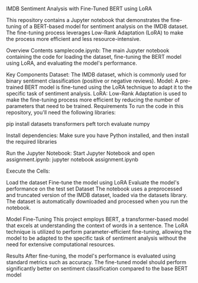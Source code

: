 IMDB Sentiment Analysis with Fine-Tuned BERT using LoRA

This repository contains a Jupyter notebook that demonstrates the fine-tuning of a BERT-based model for sentiment analysis on the IMDB dataset. The fine-tuning process leverages Low-Rank Adaptation (LoRA) to make the process more efficient and less resource-intensive.

Overview
Contents
samplecode.ipynb: The main Jupyter notebook containing the code for loading the dataset, fine-tuning the BERT model using LoRA, and evaluating the model's performance.

Key Components
Dataset: The IMDB dataset, which is commonly used for binary sentiment classification (positive or negative reviews).
Model: A pre-trained BERT model is fine-tuned using the LoRA technique to adapt it to the specific task of sentiment analysis.
LoRA: Low-Rank Adaptation is used to make the fine-tuning process more efficient by reducing the number of parameters that need to be trained.
Requirements
To run the code in this repository, you'll need the following libraries:

pip install datasets transformers peft torch evaluate numpy

Install dependencies:
Make sure you have Python installed, and then install the required libraries

Run the Jupyter Notebook:
Start Jupyter Notebook and open assignment.ipynb:
jupyter notebook assignment.ipynb

Execute the Cells:

Load the dataset
Fine-tune the model using LoRA
Evaluate the model's performance on the test set
Dataset
The notebook uses a preprocessed and truncated version of the IMDB dataset, loaded via the datasets library. The dataset is automatically downloaded and processed when you run the notebook.

Model Fine-Tuning
This project employs BERT, a transformer-based model that excels at understanding the context of words in a sentence. The LoRA technique is utilized to perform parameter-efficient fine-tuning, allowing the model to be adapted to the specific task of sentiment analysis without the need for extensive computational resources.

Results
After fine-tuning, the model's performance is evaluated using standard metrics such as accuracy. The fine-tuned model should perform significantly better on sentiment classification compared to the base BERT model

